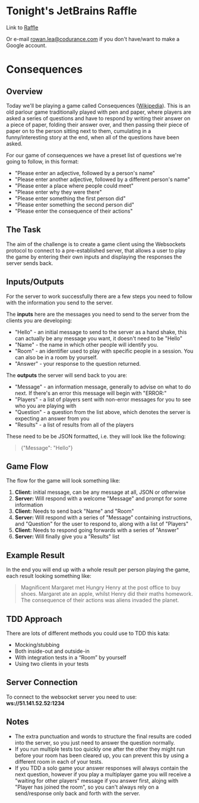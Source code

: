 # Tonight's JetBrains Raffle
Link to [Raffle](https://docs.google.com/forms/d/e/1FAIpQLSf8YYaqvt7HmRLq1663nCxxrKg-bY7_iXmpo5vntmV-dD_e3A/viewform)

Or e-mail rowan.lea@codurance.com if you don't have/want to make a Google account.

# Consequences
## Overview
Today we'll be playing a game called Consequences ([Wikipedia](https://en.wikipedia.org/wiki/Consequences_(game))). This is an old parlour game traditionally played with pen and paper, where players are asked a series of questions and have to respond by writing their answer on a piece of paper, folding their answer over, and then passing their piece of paper on to the person sitting next to them, cumulating in a funny/interesting story at the end, when all of the questions have been asked.

For our game of consequences we have a preset list of questions we're going to follow, in this format:
- "Please enter an adjective, followed by a person's name"
- "Please enter another adjective, followed by a different person's name"
- "Please enter a place where people could meet"
- "Please enter why they were there"
- "Please enter something the first person did"
- "Please enter something the second person did"
- "Please enter the consequence of their actions"

## The Task
The aim of the challenge is to create a game client using the Websockets protocol to connect to a pre-established server, that allows a user to play the game by entering their own inputs and displaying the responses the server sends back.

## Inputs/Outputs
For the server to work successfully there are a few steps you need to follow with the information you send to the server.

The **inputs** here are the messages you need to send to the server from the clients you are developing:
- "Hello" - an initial message to send to the server as a hand shake, this can actually be any message you want, it doesn't need to be "Hello"
- "Name" - the name in which other people will identify you.
- "Room" - an identifier used to play with specific people in a session. You can also be in a room by yourself.
- "Answer" - your response to the question returned.

The **outputs** the server will send back to you are:
- "Message" - an information message, generally to advise on what to do next. If there's an error this message will begin with "ERROR:"
- "Players" - a list of players sent with non-error messages for you to see who you are playing with
- "Question" - a question from the list above, which denotes the server is expecting an answer from you
- "Results" - a list of results from all of the players

These need to be be JSON formatted, i.e. they will look like the following:
> {"Message": "Hello"}

## Game Flow
The flow for the game will look something like:
1. **Client:** initial message, can be any message at all, JSON or otherwise
2. **Server:** Will respond with a welcome "Message" and prompt for some information
3. **Client:** Needs to send back "Name" and "Room"
4. **Server:** Will respond with a series of "Message" containing instructions, and "Question" for the user to respond to, along with a list of "Players"
5. **Client:** Needs to respond going forwards with a series of "Answer"
6. **Server:** Will finally give you a "Results" list

## Example Result
In the end you will end up with a whole result per person playing the game, each result looking something like:
> Magnificent Margaret met Hungry Henry at the post office to buy shoes.
Margaret ate an apple, whilst Henry did their maths homework.
The consequence of their actions was aliens invaded the planet.

## TDD Approach
There are lots of different methods you could use to TDD this kata:
- Mocking/stubbing
- Both inside-out and outside-in
- With integration tests in a “Room” by yourself
- Using two clients in your tests

## Server Connection
To connect to the websocket server you need to use: **ws://51.141.52.52:1234**

## Notes
- The extra punctuation and words to structure the final results are coded into the server, so you just need to answer the question normally.
- If you run multiple tests too quickly one after the other they might run before your room has been cleared up, you can prevent this by using a different room in each of your tests.
- If you TDD a solo game your answer responses will always contain the next question, however if you play a multiplayer game you will receive a "waiting for other players" message if you answer first, alojng with "Player has joined the room", so you can't always rely on a send/response only back and forth with the server.
